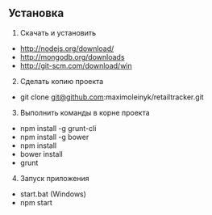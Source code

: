 
## Установка

1. Скачать и установить

  - http://nodejs.org/download/
  - http://mongodb.org/downloads
  - http://git-scm.com/download/win
   
  
2. Сделать копию проекта

  - git clone git@github.com:maximoleinyk/retailtracker.git
  
3. Выполнить команды в корне проекта

  - npm install -g grunt-cli
  - npm install -g bower
  - npm install
  - bower install
  - grunt

4. Запуск приложения

  - start.bat (Windows)
  - npm start
